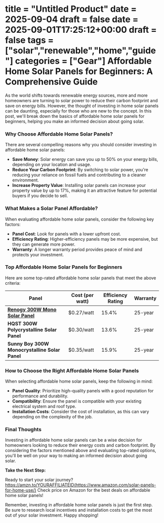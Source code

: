 title = "Untitled Product"
date = 2025-09-04
draft = false
date = 2025-09-01T17:25:12+00:00
draft = false
tags = ["solar","renewable","home","guide"]
categories = ["Gear"]
**Affordable Home Solar Panels for Beginners: A Comprehensive Guide**
============================================================

As the world shifts towards renewable energy sources, more and more homeowners are turning to solar power to reduce their carbon footprint and save on energy bills. However, the thought of investing in home solar panels can be daunting, especially for those who are new to the concept. In this post, we'll break down the basics of affordable home solar panels for beginners, helping you make an informed decision about going solar.

### Why Choose Affordable Home Solar Panels?

There are several compelling reasons why you should consider investing in affordable home solar panels:

* **Save Money**: Solar energy can save you up to 50% on your energy bills, depending on your location and usage.
* **Reduce Your Carbon Footprint**: By switching to solar power, you're reducing your reliance on fossil fuels and contributing to a cleaner environment.
* **Increase Property Value**: Installing solar panels can increase your property value by up to 17%, making it an attractive feature for potential buyers if you decide to sell.

### What Makes a Solar Panel Affordable?

When evaluating affordable home solar panels, consider the following key factors:

* **Panel Cost**: Look for panels with a lower upfront cost.
* **Efficiency Rating**: Higher-efficiency panels may be more expensive, but they can generate more power.
* **Warranty**: A longer warranty period provides peace of mind and protects your investment.

### Top Affordable Home Solar Panels for Beginners

Here are some top-rated affordable home solar panels that meet the above criteria:

| Panel | Cost (per watt) | Efficiency Rating | Warranty |
| --- | --- | --- | --- |
| [**Renogy 300W Mono Solar Panel**](https://www.amazon.com/Renogy-300W-Mono-Solar-Panel/dp/B07D74Y5RY/) | $0.27/watt | 15.4% | 25-year |
| **HQST 300W Polycrystalline Solar Panel** | $0.30/watt | 13.6% | 25-year |
| **Sunny Boy 300W Monocrystalline Solar Panel** | $0.35/watt | 15.9% | 25-year |

### How to Choose the Right Affordable Home Solar Panels

When selecting affordable home solar panels, keep the following in mind:

* **Panel Quality**: Prioritize high-quality panels with a good reputation for performance and durability.
* **Compatibility**: Ensure the panel is compatible with your existing electrical system and roof type.
* **Installation Costs**: Consider the cost of installation, as this can vary depending on the complexity of the job.

### Final Thoughts

Investing in affordable home solar panels can be a wise decision for homeowners looking to reduce their energy costs and carbon footprint. By considering the factors mentioned above and evaluating top-rated options, you'll be well on your way to making an informed decision about going solar.

**Take the Next Step:**

Ready to start your solar journey? https://amzn.to/YOURAFFILIATEID(https://www.amazon.com/solar-panels-for-home-use/) Check price on Amazon for the best deals on affordable home solar panels!

Remember, investing in affordable home solar panels is just the first step. Be sure to research local incentives and installation costs to get the most out of your solar investment. Happy shopping!
